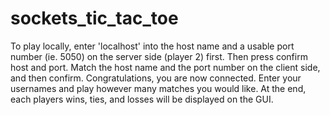 # sockets_tic_tac_toe
To play locally, enter 'localhost' into the host name and a usable port number (ie. 5050) on the server side (player 2) first. Then press confirm host and port. Match the host name and the port number on the client side, and then confirm. Congratulations, you are now connected. Enter your usernames and play however many matches you would like. At the end, each players wins, ties, and losses will be displayed on the GUI.

